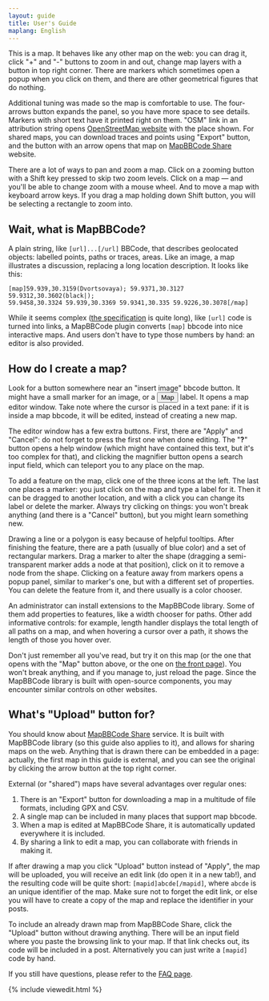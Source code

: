 ```yaml
---
layout: guide
title: User's Guide
maplang: English
---
```


This is a map. It behaves like any other map on the web: you can drag it, click "+" and "-" buttons to zoom in and out, change map layers with a button in top right corner. There are markers which sometimes open a popup when you click on them, and there are other geometrical figures that do nothing.

<div id="view"></div>

Additional tuning was made so the map is comfortable to use. The four-arrows button expands the panel, so you have more space to see details. Markers with short text have it printed right on them. "OSM" link in an attribution string opens [OpenStreetMap website](http://openstreetmap.org) with the place shown. For shared maps, you can download traces and points using "Export" button, and the button with an arrow opens that map on [MapBBCode Share](http://share.mapbbcode.org) website.

There are a lot of ways to pan and zoom a map. Click on a zooming button with a Shift key pressed to skip two zoom levels. Click on a map — and you'll be able to change zoom with a mouse wheel. And to move a map with keyboard arrow keys. If you drag a map holding down Shift button, you will be selecting a rectangle to zoom into.

## Wait, what is MapBBCode?

A plain string, like `[url]...[/url]` BBCode, that describes geolocated objects: labelled points, paths or traces, areas. Like an image, a map illustrates a discussion, replacing a long location description. It looks like this:

    [map]59.939,30.3159(Dvortsovaya); 59.9371,30.3127 59.9312,30.3602(black|);
    59.9458,30.3324 59.939,30.3369 59.9341,30.335 59.9226,30.3078[/map]

While it seems complex ([the specification](bbcode.html) is quite long), like `[url]` code is turned into links, a MapBBCode plugin converts `[map]` bbcode into nice interactive maps. And users don't have to type those numbers by hand: an editor is also provided.

## How do I create a map?

Look for a button somewhere near an "insert image" bbcode button. It might have a small marker for an image, or a <input type="button" value="Map" id="mapedit"/> label. It opens a map editor window. Take note where the cursor is placed in a text pane: if it is inside a map bbcode, it will be edited, instead of creating a new map.

The editor window has a few extra buttons. First, there are "Apply" and "Cancel": do not forget to press the first one when done editing. The "**?**" button opens a help window (which might have contained this text, but it's too complex for that), and clicking the magnifier button opens a search input field, which can teleport you to any place on the map.

To add a feature on the map, click one of the three icons at the left. The last one places a marker: you just click on the map and type a label for it. Then it can be dragged to another location, and with a click you can change its label or delete the marker. Always try clicking on things: you won't break anything (and there is a "Cancel" button), but you might learn something new.

Drawing a line or a polygon is easy because of helpful tooltips. After finishing the feature, there are a path (usually of blue color) and a set of rectangular markers. Drag a marker to alter the shape (dragging a semi-transparent marker adds a node at that position), click on it to remove a node from the shape. Clicking on a feature away from markers opens a popup panel, similar to marker's one, but with a different set of properties. You can delete the feature from it, and there usually is a color chooser.

An administrator can install extensions to the MapBBCode library. Some of them add properties to features, like a width chooser for paths. Other add informative controls: for example, length handler displays the total length of all paths on a map, and when hovering a cursor over a path, it shows the length of those you hover over.

Don't just remember all you've read, but try it on this map (or the one that opens with the "Map" button above, or the one on [the front page](index.html)). You won't break anything, and if you manage to, just reload the page. Since the MapBBCode library is built with open-source components, you may encounter similar controls on other websites.

<div id="edit"></div>

## What's "Upload" button for?

You should know about [MapBBCode Share](http://share.mapbbcode.org) service. It is built with MapBBCode library (so this guide also applies to it), and allows for sharing maps on the web. Anything that is drawn there can be embedded in a page: actually, the first map in this guide is external, and you can see the original by clicking the arrow button at the top right corner.

External (or "shared") maps have several advantages over regular ones:

1. There is an "Export" button for downloading a map in a multitude of file formats, including GPX and CSV.
2. A single map can be included in many places that support map bbcode.
3. When a map is edited at MapBBCode Share, it is automatically updated everywhere it is included.
4. By sharing a link to edit a map, you can collaborate with friends in making it.

If after drawing a map you click "Upload" button instead of "Apply", the map will be uploaded, you will receive an edit link (do open it in a new tab!), and the resulting code will be quite short: `[mapid]abcde[/mapid]`, where `abcde` is an unique identifier of the map. Make sure not to forget the edit link, or else you will have to create a copy of the map and replace the identifier in your posts.

To include an already drawn map from MapBBCode Share, click the "Upload" button without drawing anything. There will be an input field where you paste the browsing link to your map. If that link checks out, its code will be included in a post. Alternatively you can just write a `[mapid]` code by hand.

If you still have questions, please refer to the [FAQ page](faq.html).

{% include viewedit.html %}
